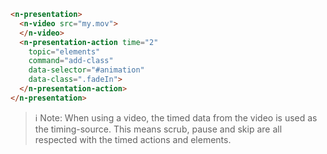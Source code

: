 ```html
<n-presentation>
  <n-video src="my.mov">
  </n-video>
  <n-presentation-action time="2" 
    topic="elements"
    command="add-class" 
    data-selector="#animation"
    data-class=".fadeIn">
  </n-presentation-action>
</n-presentation>
```

> ℹ️ Note: When using a video, the timed data from the video is used as the timing-source. This means scrub, pause and skip are all respected with the timed actions and elements.
